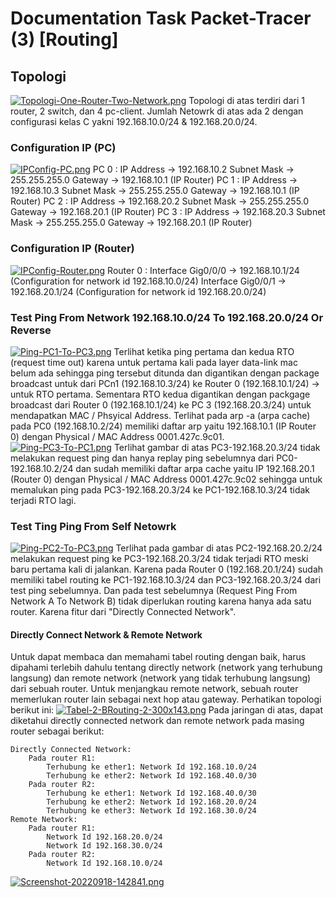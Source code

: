 # Documentation Task Packet-Tracer (3) [Routing]
## Topologi
[![Topologi-One-Router-Two-Network.png](https://i.postimg.cc/vB1WvSyW/Topologi-One-Router-Two-Network.png)](https://postimg.cc/k6m6JsB4)
Topologi di atas terdiri dari 1 router, 2 switch, dan 4 pc-client. Jumlah Netowrk di atas ada 2 dengan configurasi kelas C yakni 192.168.10.0/24 & 192.168.20.0/24.

### Configuration IP (PC)
[![IPConfig-PC.png](https://i.postimg.cc/FKHbYHnC/IPConfig-PC.png)](https://postimg.cc/18bVTsSD)
PC 0 :
IP Address -> 192.168.10.2
Subnet Mask -> 255.255.255.0
Gateway -> 192.168.10.1 (IP Router)
PC 1 :
IP Address -> 192.168.10.3
Subnet Mask -> 255.255.255.0
Gateway -> 192.168.10.1 (IP Router)
PC 2 :
IP Address -> 192.168.20.2
Subnet Mask -> 255.255.255.0
Gateway -> 192.168.20.1 (IP Router)
PC 3 :
IP Address -> 192.168.20.3
Subnet Mask -> 255.255.255.0
Gateway -> 192.168.20.1 (IP Router)
### Configuration IP (Router) 
[![IPConfig-Router.png](https://i.postimg.cc/pdcfzMwW/IPConfig-Router.png)](https://postimg.cc/4KtHRq4q)
Router 0 :
Interface Gig0/0/0 -> 192.168.10.1/24 (Configuration for network id 192.168.10.0/24)
Interface Gig0/0/1 -> 192.168.20.1/24 (Configuration for network id 192.168.20.0/24)

### Test Ping From Network 192.168.10.0/24 To 192.168.20.0/24 Or Reverse
[![Ping-PC1-To-PC3.png](https://i.postimg.cc/Z5cFYdjy/Ping-PC1-To-PC3.png)](https://postimg.cc/CRRfmd3F)
Terlihat ketika ping pertama dan kedua RTO (request time out) karena untuk pertama kali pada layer data-link mac belum ada sehingga ping tersebut ditunda dan digantikan dengan package broadcast untuk dari PCn1 (192.168.10.3/24) ke Router 0 (192.168.10.1/24) -> untuk RTO pertama. Sementara RTO kedua digantikan dengan packgage broadcast dari Router 0 (192.168.10.1/24) ke PC 3 (192.168.20.3/24) untuk mendapatkan MAC / Phsyical Address. Terlihat pada arp -a (arpa cache) pada PC0 (192.168.10.2/24) memiliki daftar arp yaitu 192.168.10.1 (IP Router 0) dengan Physical / MAC Address 0001.427c.9c01.
[![Ping-PC3-To-PC1.png](https://i.postimg.cc/g2dHPDyW/Ping-PC3-To-PC1.png)](https://postimg.cc/xcxzvLFx)
Terlihat gambar di atas PC3-192.168.20.3/24 tidak melakukan request ping dan hanya replay ping sebelumnya dari PC0-192.168.10.2/24 dan sudah memiliki daftar arpa cache yaitu IP 192.168.20.1 (Router 0) dengan Physical / MAC Address 0001.427c.9c02 sehingga untuk memalukan ping pada PC3-192.168.20.3/24 ke PC1-192.168.10.3/24 tidak terjadi RTO lagi.
### Test Ting Ping From Self Netowrk
[![Ping-PC2-To-PC3.png](https://i.postimg.cc/ZndxJsDT/Ping-PC2-To-PC3.png)](https://postimg.cc/H8Ty2zgK)
Terlihat pada gambar di atas PC2-192.168.20.2/24 melakukan request ping ke PC3-192.168.20.3/24 tidak terjadi RTO meski baru pertama kali di jalankan. Karena pada Router 0 (192.168.20.1/24) sudah memiliki tabel routing ke PC1-192.168.10.3/24 dan PC3-192.168.20.3/24 dari test ping sebelumnya.
Dan pada test sebelumnya (Request Ping From Network A To Network B) tidak diperlukan routing karena hanya ada satu router. Karena fitur dari "Directly Connected Network".
#### Directly Connect Network & Remote Network
Untuk dapat membaca dan memahami tabel routing dengan baik, harus dipahami terlebih dahulu tentang directly network (network yang terhubung langsung) dan remote network (network yang tidak terhubung langsung) dari sebuah router. Untuk menjangkau remote network, sebuah router memerlukan router lain sebagai next hop atau gateway. Perhatikan topologi berikut ini:
[![Tabel-2-BRouting-2-300x143.png](https://i.postimg.cc/SsfdK63B/Tabel-2-BRouting-2-300x143.png)](https://postimg.cc/jwCPg7sc)
Pada jaringan di atas, dapat diketahui directly connected network dan remote network pada masing router sebagai berikut:

    Directly Connected Network:
        Pada router R1:
            Terhubung ke ether1: Network Id 192.168.10.0/24
            Terhubung ke ether2: Network Id 192.168.40.0/30
        Pada router R2:
            Terhubung ke ether1: Network Id 192.168.40.0/30
            Terhubung ke ether2: Network Id 192.168.20.0/24
            Terhubung ke ether3: Network Id 192.168.30.0/24
    Remote Network:
        Pada router R1:
            Network Id 192.168.20.0/24
            Network Id 192.168.30.0/24
        Pada router R2:
            Network Id 192.168.10.0/24
[![Screenshot-20220918-142841.png](https://i.postimg.cc/bNcn5D5b/Screenshot-20220918-142841.png)](https://postimg.cc/8s4sJ5NP)